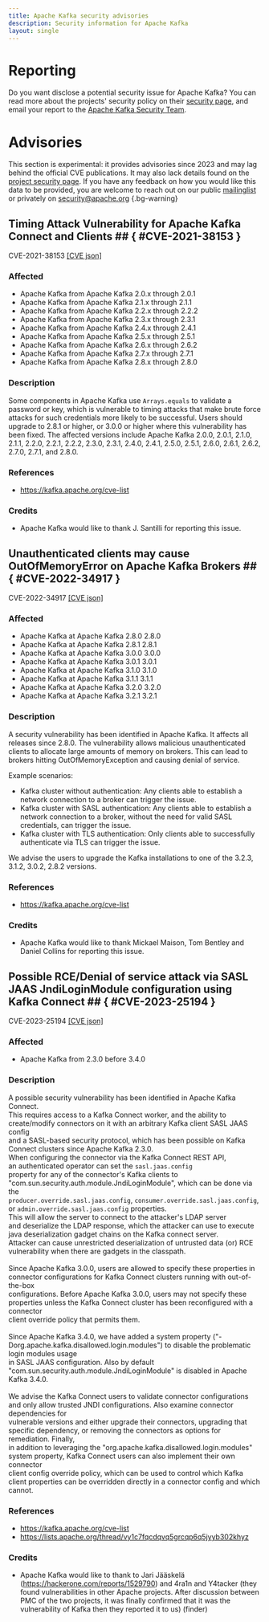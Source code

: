 ```yaml
---
title: Apache Kafka security advisories
description: Security information for Apache Kafka
layout: single
---
```


# Reporting

Do you want disclose a potential security issue for Apache Kafka? You can read more about the projects' security policy on their [security page](https://kafka.apache.org/project-security.html), and email your report to the [Apache Kafka Security Team](mailto:security@kafka.apache.org).

# Advisories

This section is experimental: it provides advisories since 2023 and may lag behind the official CVE publications. It may also lack details found on the [project security page](https://kafka.apache.org/project-security.html). If you have any feedback on how you would like this data to be provided, you are welcome to reach out on our public [mailinglist](/mailinglist) or privately on [security@apache.org](mailto:security@apache.org)
{.bg-warning}

## Timing Attack Vulnerability for Apache Kafka Connect and Clients ## { #CVE-2021-38153 }

CVE-2021-38153 [\[CVE json\]](./CVE-2021-38153.cve.json)

### Affected

* Apache Kafka from Apache Kafka 2.0.x through 2.0.1
* Apache Kafka from Apache Kafka 2.1.x through 2.1.1
* Apache Kafka from Apache Kafka 2.2.x through 2.2.2
* Apache Kafka from Apache Kafka 2.3.x through 2.3.1
* Apache Kafka from Apache Kafka 2.4.x through 2.4.1
* Apache Kafka from Apache Kafka 2.5.x through 2.5.1
* Apache Kafka from Apache Kafka 2.6.x through 2.6.2
* Apache Kafka from Apache Kafka 2.7.x through 2.7.1
* Apache Kafka from Apache Kafka 2.8.x through 2.8.0


### Description

Some components in Apache Kafka use `Arrays.equals` to validate a password or key, which is vulnerable to timing attacks that make brute force attacks for such credentials more likely to be successful. Users should upgrade to 2.8.1 or higher, or 3.0.0 or higher where this vulnerability has been fixed. The affected versions include Apache Kafka 2.0.0, 2.0.1, 2.1.0, 2.1.1, 2.2.0, 2.2.1, 2.2.2, 2.3.0, 2.3.1, 2.4.0, 2.4.1, 2.5.0, 2.5.1, 2.6.0, 2.6.1, 2.6.2, 2.7.0, 2.7.1, and 2.8.0.

### References
* https://kafka.apache.org/cve-list


### Credits
* Apache Kafka would like to thank J. Santilli for reporting this issue.


## Unauthenticated clients may cause OutOfMemoryError on Apache Kafka Brokers ## { #CVE-2022-34917 }

CVE-2022-34917 [\[CVE json\]](./CVE-2022-34917.cve.json)

### Affected

* Apache Kafka at Apache Kafka 2.8.0 2.8.0 
* Apache Kafka at Apache Kafka 2.8.1 2.8.1
* Apache Kafka at Apache Kafka 3.0.0 3.0.0
* Apache Kafka at Apache Kafka 3.0.1 3.0.1
* Apache Kafka at Apache Kafka 3.1.0 3.1.0
* Apache Kafka at Apache Kafka 3.1.1 3.1.1
* Apache Kafka at Apache Kafka 3.2.0 3.2.0
* Apache Kafka at Apache Kafka 3.2.1 3.2.1


### Description

A security vulnerability has been identified in Apache Kafka. It affects all releases since 2.8.0. The vulnerability allows malicious
unauthenticated clients to allocate large amounts of memory on brokers. This can lead to brokers hitting OutOfMemoryException and
causing denial of service.

Example scenarios:
- Kafka cluster without authentication: Any clients able to establish
a network connection to a broker can trigger the issue.
- Kafka cluster with SASL authentication: Any clients able to
establish a network connection to a broker, without the need for valid
SASL credentials, can trigger the issue.
- Kafka cluster with TLS authentication: Only clients able to
successfully authenticate via TLS can trigger the issue.

We advise the users to upgrade the Kafka installations to one of the 3.2.3, 3.1.2, 3.0.2, 2.8.2 versions.

### References
* https://kafka.apache.org/cve-list


### Credits
* Apache Kafka would like to thank Mickael Maison, Tom Bentley and Daniel Collins for reporting this issue.


## Possible RCE/Denial of service attack via SASL JAAS JndiLoginModule configuration using Kafka Connect  ## { #CVE-2023-25194 }

CVE-2023-25194 [\[CVE json\]](./CVE-2023-25194.cve.json)

### Affected

* Apache Kafka from 2.3.0 before 3.4.0


### Description

A possible security vulnerability has been identified in Apache Kafka Connect.<br>This requires access to a Kafka Connect worker, and the ability to create/modify connectors on it with an arbitrary Kafka client SASL JAAS config<br>and a SASL-based security protocol, which has been possible on Kafka Connect clusters since Apache Kafka 2.3.0.<br>When configuring the connector via the Kafka Connect REST API, an&nbsp;<span style="background-color: rgb(255, 255, 255);">authenticated operator</span>&nbsp;can set the <span style="background-color: rgb(255, 255, 255);">`sasl.jaas.config`<br></span>property for any of the connector's Kafka clients&nbsp;to "com.sun.security.auth.module.JndiLoginModule", which can be done via the<br>`producer.override.sasl.jaas.config`, `consumer.override.sasl.jaas.config`, or `admin.override.sasl.jaas.config` properties.<br>This will allow the server to connect to the attacker's LDAP server<br>and deserialize the LDAP response, which the attacker can use to execute java deserialization gadget chains on the Kafka connect server.<br>Attacker can cause <span style="background-color: rgb(255, 255, 255);">unrestricted deserialization of untrusted data (or)&nbsp;</span>RCE vulnerability when there are gadgets in the classpath.<br><br>Since Apache Kafka 3.0.0, users are allowed to specify these properties in connector configurations for Kafka Connect clusters running with out-of-the-box<br>configurations. Before Apache Kafka 3.0.0, users may not specify these properties unless the Kafka Connect cluster has been reconfigured with a connector<br>client override policy that permits them.<br><br>Since Apache Kafka 3.4.0, we have added a system property ("-Dorg.apache.kafka.disallowed.login.modules") to disable the problematic login modules usage<br>in SASL JAAS configuration. Also by default "com.sun.security.auth.module.JndiLoginModule" is disabled in Apache Kafka 3.4.0. <br><br>We advise the Kafka Connect users to validate connector configurations and only allow trusted JNDI configurations. Also examine connector dependencies for <br>vulnerable versions and either upgrade their connectors, upgrading that specific dependency, or removing the connectors as options for remediation. Finally,<br><span style="background-color: rgb(255, 255, 255);">in addition to leveraging the "org.apache.kafka.disallowed.login.modules" system property, Kafka Connect users can also implement their own connector<br>client config override policy, which can be used to control which Kafka client properties can be overridden directly in a connector config and which cannot.</span><br>

### References
* https://kafka.apache.org/cve-list
* https://lists.apache.org/thread/vy1c7fqcdqvq5grcqp6q5jyyb302khyz


### Credits
* Apache Kafka would like to thank to Jari Jääskelä (https://hackerone.com/reports/1529790) and 4ra1n and Y4tacker (they found vulnerabilities in other Apache projects. After discussion between PMC of the two projects, it was finally confirmed that it was the vulnerability of Kafka then they reported it to us) (finder)
